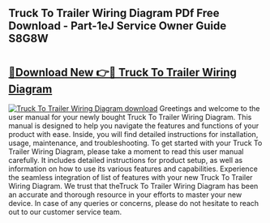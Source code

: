 ## Truck To Trailer Wiring Diagram PDf Free Download - Part-1eJ Service Owner Guide S8G8W

# <h2><a href="http://dfmz3t0.blite.top/?on=Truck+To+Trailer+Wiring+Diagram">🔗Download New 👉🔴 Truck To Trailer Wiring Diagram</a></h2>

[![Truck To Trailer Wiring Diagram download](https://i.imgur.com/lujVjoI.png)](http://dfmz3t0.blite.top/?on=Truck+To+Trailer+Wiring+Diagram)
Greetings and welcome to the user manual for your newly bought Truck To Trailer Wiring Diagram. This manual is designed to help you navigate the features and functions of your product with ease. Inside, you will find detailed instructions for installation, usage, maintenance, and troubleshooting. To get started with your Truck To Trailer Wiring Diagram, please take a moment to read this user manual carefully. It includes detailed instructions for product setup, as well as information on how to use its various features and capabilities. Experience the seamless integration of list of features with your new Truck To Trailer Wiring Diagram. We trust that theTruck To Trailer Wiring Diagram has been an accurate and thorough resource in your efforts to master your new device. In case of any queries or concerns, please do not hesitate to reach out to our customer service team.
